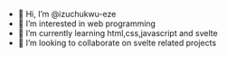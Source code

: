- 👋 Hi, I’m @izuchukwu-eze
- 👀 I’m interested in web programming 
- 🌱 I’m currently learning html,css,javascript and svelte
- 💞️ I’m looking to collaborate on svelte related projects


<!---
izuchukwu-eze/izuchukwu-eze is a ✨ special ✨ repository because its `README.md` (this file) appears on your GitHub profile.
You can click the Preview link to take a look at your changes.
--->
